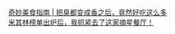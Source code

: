   
[奇妙美食指南 | 把臭都变成香之后，竟然好吃这么多](http://www.dianyue.me/archives/185/krimhecyiqc6940a/)  
[米其林榜单出炉后，我抓紧去了这家摘星餐厅！](http://www.dianyue.me/archives/748/o0n0dl5yunu0uh10/)